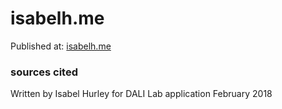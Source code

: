 # isabelh.me

Published at: [isabelh.me](http://isabelh.me)

### sources cited
Written by Isabel Hurley for DALI Lab application February 2018
